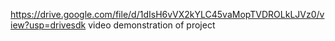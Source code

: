 https://drive.google.com/file/d/1dIsH6vVX2kYLC45vaMopTVDROLkLJVz0/view?usp=drivesdk video demonstration of project
